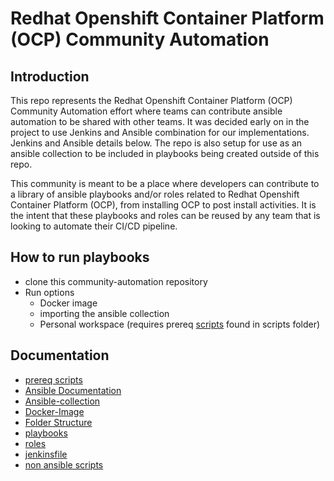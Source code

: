 # Redhat Openshift Container Platform (OCP) Community Automation

## Introduction

This repo represents the Redhat Openshift Container Platform (OCP) Community Automation effort where teams can contribute ansible automation to be shared with other teams.  It was decided early on in the project to use Jenkins and Ansible combination for our implementations.  Jenkins and Ansible details below.  The repo is also setup for use as an ansible collection to be included in playbooks being created outside of this repo.  

This community is meant to be a place where developers can contribute to a library of ansible playbooks and/or roles related to Redhat Openshift Container Platform (OCP), from installing OCP to post install activities.  It is the intent that these playbooks and roles can be reused by any team that is looking to automate their CI/CD pipeline.

## How to run playbooks

- clone this community-automation repository
- Run options
  - Docker image
  - importing the ansible collection  
  - Personal workspace (requires prereq [scripts](docs/scripts.md) found in scripts folder)

## Documentation

  - [prereq scripts](docs/scripts.md)
  - [Ansible Documentation](https://docs.ansible.com/ansible/latest/user_guide/index.html)
  - [Ansible-collection](docs/collection.md)
  - [Docker-Image](docs/docker-image.md)  
  - [Folder Structure](docs/folder-structure.md)  
  - [playbooks](docs/playbooks.md)
  - [roles](docs/roles.md)
  - [jenkinsfile](docs/jenkinsfile.md)
  - [non ansible scripts](scripts/README.md)
